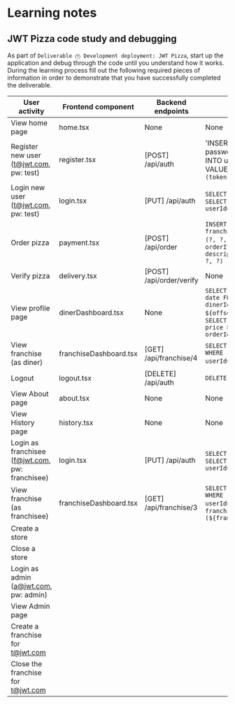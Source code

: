 # Learning notes

## JWT Pizza code study and debugging

As part of `Deliverable ⓵ Development deployment: JWT Pizza`, start up the application and debug through the code until you understand how it works. During the learning process fill out the following required pieces of information in order to demonstrate that you have successfully completed the deliverable.

| User activity                                       | Frontend component | Backend endpoints | Database SQL |
| --------------------------------------------------- | ------------------ | ----------------- | ------------ |
| View home page                                      |             home.tsx       |          None         |       None       |
| Register new user<br/>(t@jwt.com, pw: test)         |          register.tsx          |       [POST] /api/auth            |       'INSERT INTO user (name, email, password) VALUES (?, ?, ?)', 'INSERT INTO userRole (userId, role, objectId) VALUES (?, ?, ?)', `INSERT INTO auth (token, userId) VALUES (?, ?)`       |
| Login new user<br/>(t@jwt.com, pw: test)            |         login.tsx           |        [PUT] /api/auth           |      `SELECT * FROM user WHERE email=?`, `SELECT * FROM userRole WHERE userId=?`        |
| Order pizza                                         |         payment.tsx           |        [POST] /api/order           |       `INSERT INTO dinerOrder (dinerId, franchiseId, storeId, date) VALUES (?, ?, ?, now())`, `INSERT INTO orderItem (orderId, menuId, description, price) VALUES (?, ?, ?, ?)`       |
| Verify pizza                                        |          delivery.tsx          |        [POST] /api/order/verify           |       None       |
| View profile page                                   |         dinerDashboard.tsx           |        None           |      `SELECT id, franchiseId, storeId, date FROM dinerOrder WHERE dinerId=? LIMIT ${offset},${config.db.listPerPage}`, `SELECT id, menuId, description, price FROM orderItem WHERE orderId=?`        |
| View franchise<br/>(as diner)                       |        franchiseDashboard.tsx            |        [GET] /api/franchise/4           |      `SELECT objectId FROM userRole WHERE role='franchisee' AND userId=?`,         |
| Logout                                              |        logout.tsx            |        [DELETE] /api/auth           |       `DELETE FROM auth WHERE token=?`       |
| View About page                                     |         about.tsx           |         None          |      None        |
| View History page                                   |         history.tsx           |         None          |      None        |
| Login as franchisee<br/>(f@jwt.com, pw: franchisee) |         login.tsx           |        [PUT] /api/auth           |      `SELECT * FROM user WHERE email=?`, `SELECT * FROM userRole WHERE userId=?`        |
| View franchise<br/>(as franchisee)                  |         franchiseDashboard.tsx           |         [GET] /api/franchise/3          |      `SELECT objectId FROM userRole WHERE role='franchisee' AND userId=?`,   `SELECT id, name FROM franchise WHERE id in (${franchiseIds.join(',')})`      |
| Create a store                                      |                    |                   |              |
| Close a store                                       |                    |                   |              |
| Login as admin<br/>(a@jwt.com, pw: admin)           |                    |                   |              |
| View Admin page                                     |                    |                   |              |
| Create a franchise for t@jwt.com                    |                    |                   |              |
| Close the franchise for t@jwt.com                   |                    |                   |              |
